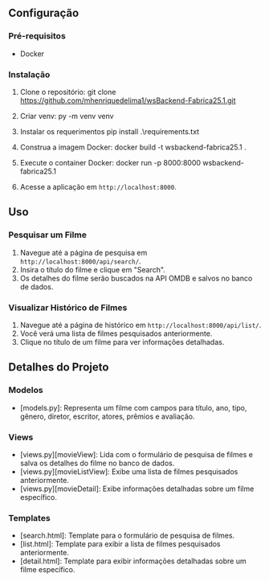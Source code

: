 
## Configuração

### Pré-requisitos
- Docker

### Instalação

1. Clone o repositório:
    git clone https://github.com/mhenriquedelima1/wsBackend-Fabrica25.1.git

2. Criar venv:
    py -m venv venv

3. Instalar os requerimentos
    pip install .\requirements.txt


4. Construa a imagem Docker:
    docker build -t wsbackend-fabrica25.1 .


5. Execute o container Docker:
    docker run -p 8000:8000 wsbackend-fabrica25.1


4. Acesse a aplicação em `http://localhost:8000`.

## Uso

### Pesquisar um Filme
1. Navegue até a página de pesquisa em `http://localhost:8000/api/search/`.
2. Insira o título do filme e clique em "Search".
3. Os detalhes do filme serão buscados na API OMDB e salvos no banco de dados.

### Visualizar Histórico de Filmes
1. Navegue até a página de histórico em `http://localhost:8000/api/list/`.
2. Você verá uma lista de filmes pesquisados anteriormente.
3. Clique no título de um filme para ver informações detalhadas.

## Detalhes do Projeto

### Modelos
- [models.py]: Representa um filme com campos para título, ano, tipo, gênero, diretor, escritor, atores, prêmios e avaliação.

### Views
- [views.py][movieView]: Lida com o formulário de pesquisa de filmes e salva os detalhes do filme no banco de dados.
- [views.py][movieListView]: Exibe uma lista de filmes pesquisados anteriormente.
- [views.py][movieDetail]: Exibe informações detalhadas sobre um filme específico.

### Templates
- [search.html]: Template para o formulário de pesquisa de filmes.
- [list.html]: Template para exibir a lista de filmes pesquisados anteriormente.
- [detail.html]: Template para exibir informações detalhadas sobre um filme específico.

